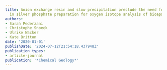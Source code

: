 ```yaml
---
title: Anion exchange resin and slow precipitation preclude the need for pretreatments
  in silver phosphate preparation for oxygen isotope analysis of bioapatites
authors:
- Sarah Pederzani
- Christophe Snoeck
- Ulrike Wacker
- Kate Britton
date: '2020-01-01'
publishDate: '2024-07-12T21:54:18.437948Z'
publication_types:
- article-journal
publication: '*Chemical Geology*'
---
```

